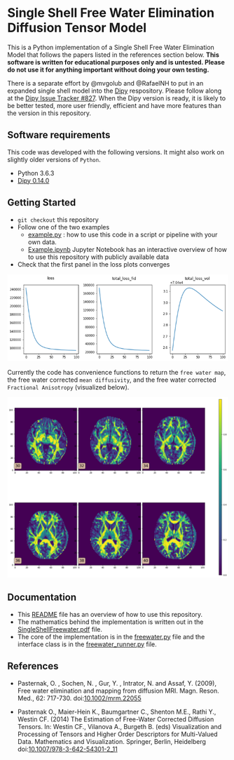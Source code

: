 # Single Shell Free Water Elimination Diffusion Tensor Model 

This is a Python implementation of a Single Shell Free Water Elimination Model
that follows the papers listed in the references section below. **This software
is written for educational purposes only and is untested. Please do not use it
for anything important without doing your own testing.**

There is a separate effort by @mvgolub and @RafaelNH to put in an expanded
single shell model into the [Dipy](http://nipy.org/dipy/index.html)
respository. Please follow along at the [Dipy Issue Tracker
#827](https://github.com/nipy/dipy/issues/827). When the Dipy version is ready,
it is likely to be better tested, more user friendly, efficient and have more
features than the version in this repository.

## Software requirements

This code was developed with the following versions. It might also work on slightly older versions of `Python`.

* Python 3.6.3
* [Dipy 0.14.0](http://nipy.org/dipy/index.html)

## Getting Started

* `git checkout` this repository
* Follow one of the two examples
  * [example.py](example.py) : how to use this code in a script or pipeline with your own data.
  * [Example.ipynb](notebooks/Example.ipynb) Jupyter Notebook has an interactive overview of how to use this repository with publicly available data
* Check that the first panel in the loss plots converges

![Loss function](./loss_function.png)

Currently the code has convenience functions to return the `free water map`, the free water corrected `mean diffusivity`, and the free water corrected `Fractional Anisotropy` (visualized below).  

![Free water corrected FA](./fw_fa.png)


## Documentation

* This [README](README.md) file has an overview of how to use this repository. 
* The mathematics behind the implementation is written out in the [SingleShellFreewater.pdf](./doc/SingleShellFreeWater.pdf) file. 
* The core of the implementation is in the [freewater.py](./pymods/freewater.py) file and the interface class is in the [freewater\_runner.py](./pymods/freewater_runner.py) file. 

## References

* Pasternak, O. , Sochen, N. , Gur, Y. , Intrator, N. and Assaf, Y. (2009), Free water elimination and mapping from diffusion MRI. Magn. Reson. Med., 62: 717-730. doi:[10.1002/mrm.22055](https://doi.org/10.1002/mrm.22055)

* Pasternak O., Maier-Hein K., Baumgartner C., Shenton M.E., Rathi Y., Westin CF. (2014) The Estimation of Free-Water Corrected Diffusion Tensors. In: Westin CF., Vilanova A., Burgeth B. (eds) Visualization and Processing of Tensors and Higher Order Descriptors for Multi-Valued Data. Mathematics and Visualization. Springer, Berlin, Heidelberg doi:[10.1007/978-3-642-54301-2\_11](https://doi.org/10.1007/978-3-642-54301-2_11)



